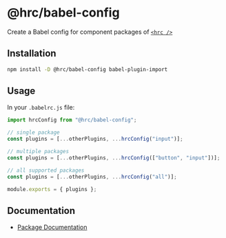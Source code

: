 # @hrc/babel-config

Create a Babel config for component packages of [`<hrc
/>`](https://hdoc1509.github.io/hrc/)

## Installation

```bash
npm install -D @hrc/babel-config babel-plugin-import
```

## Usage

In your `.babelrc.js` file:

```js
import hrcConfig from "@hrc/babel-config";

// single package
const plugins = [...otherPlugins, ...hrcConfig("input")];

// multiple packages
const plugins = [...otherPlugins, ...hrcConfig(["button", "input"])];

// all supported packages
const plugins = [...otherPlugins, ...hrcConfig("all")];

module.exports = { plugins };
```

## Documentation

- [Package Documentation](https://hdoc1509.github.io/hrc/packages/babel-config)
